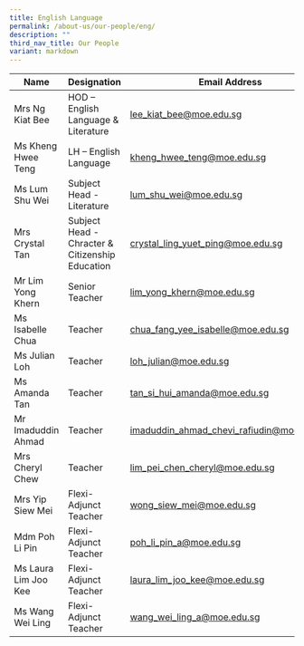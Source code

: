 ```yaml
---
title: English Language
permalink: /about-us/our-people/eng/
description: ""
third_nav_title: Our People
variant: markdown
---
```

| Name | Designation | Email Address | Contact |
|---|---|---|---|
| Mrs Ng Kiat Bee | HOD – English Language & Literature | [lee_kiat_bee@moe.edu.sg](mailto:lee_kiat_bee@moe.edu.sg) | 65938-123 |
| Ms Kheng Hwee Teng | LH – English Language | [kheng_hwee_teng@moe.edu.sg](mailto:kheng_hwee_teng@moe.edu.sg) | 65938-163 |
| Ms Lum Shu Wei | Subject Head - Literature | [lum_shu_wei@moe.edu.sg](mailto:lum_shu_wei@moe.edu.sg) | 65938-131 |
| Mrs Crystal Tan | Subject Head - Chracter & Citizenship Education | [crystal_ling_yuet_ping@moe.edu.sg](mailto:crystal_ling_yuet_ping@moe.edu.sg) | 65938-166 |
| Mr Lim Yong Khern | Senior Teacher |  [lim_yong_khern@moe.edu.sg](mailto:lim_yong_khern@moe.edu.sg) | 65938-126 |
| Ms Isabelle Chua | Teacher | [chua_fang_yee_isabelle@moe.edu.sg](mailto:chua_fang_yee_isabelle@moe.edu.sg) | 65938-157 |
| Ms Julian Loh | Teacher | [loh_julian@moe.edu.sg](mailto:loh_julian@moe.edu.sg) | 65938-162 |
| Ms Amanda Tan | Teacher | [tan_si_hui_amanda@moe.edu.sg](mailto:tan_si_hui_amanda@moe.edu.sg) | 65938-164 |
| Mr Imaduddin Ahmad | Teacher | [imaduddin_ahmad_chevi_rafiudin@moe.edu.sg](mailto:imaduddin_ahmad_chevi_rafiudin@moe.edu.sg) | 65938-153 |
| Mrs Cheryl Chew | Teacher | [lim_pei_chen_cheryl@moe.edu.sg](mailto:lim_pei_chen_cheryl@moe.edu.sg) | 65938-159 |
| Mrs Yip Siew Mei | Flexi-Adjunct Teacher | [wong_siew_mei@moe.edu.sg](mailto:wong_siew_mei@moe.edu.sg) | 65938-185  |
| Mdm Poh Li Pin | Flexi-Adjunct Teacher | [poh_li_pin_a@moe.edu.sg](mailto:Poh_Li_Pin_A@moe.edu.sg) | 65938-189  | 
| Ms Laura Lim Joo Kee | Flexi-Adjunct Teacher | [laura_lim_joo_kee@moe.edu.sg](mailto:Laura_Lim_Joo_Kee@moe.edu.sg) | 65938-185 |
| Ms Wang Wei Ling | Flexi-Adjunct Teacher | [wang_wei_ling_a@moe.edu.sg](mailto:Wang_Wei_Ling_A@moe.edu.sg) | 65938-184  |